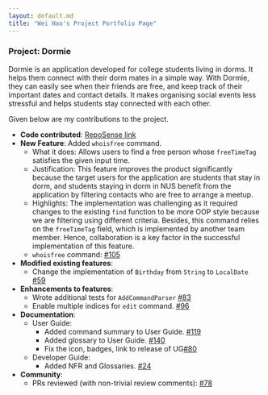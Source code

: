 ```yaml
---
layout: default.md
title: "Wei Hao's Project Portfolio Page"
---
```


### Project: Dormie

Dormie is an application developed for college students living in dorms. It helps them connect with their dorm mates in a simple way. With Dormie, they can easily see when their friends are free, and keep track of their important dates and contact details. It makes organising social events less stressful and helps students stay connected with each other.

Given below are my contributions to the project.

* **Code contributed**: [RepoSense link](https://nus-cs2103-ay2324s2.github.io/tp-dashboard/?search=justweihao&breakdown=true&sort=groupTitle%20dsc&sortWithin=title&since=2024-02-23&timeframe=commit&mergegroup=&groupSelect=groupByRepos&checkedFileTypes=docs~functional-code~test-code~other)
* **New Feature**: Added `whoisfree` command.
    * What it does: Allows users to find a free person whose `freeTimeTag` satisfies the given input time.
    * Justification: This feature improves the product significantly because the target users for the application are students that stay in dorm, and students staying in dorm in NUS benefit from the application by filtering contacts who are free to arrange a meetup.
    * Highlights: The implementation was challenging as it required changes to the existing `find` function to be more OOP style because we are filtering using different criteria. Besides, this command relies on the `freeTimeTag` field, which is implemented by another team member. Hence, collaboration is a key factor in the successful implementation of this feature.
    * `whoisfree` command: [\#105](https://github.com/AY2324S2-CS2103T-F11-4/tp/pull/105)
* **Modified existing features**:
    * Change the implementation of `Birthday` from `String` to `LocalDate` [\#59](https://github.com/AY2324S2-CS2103T-F11-4/tp/pull/59)
* **Enhancements to features**:
    * Wrote additional tests for `AddCommandParser` [\#83](https://github.com/AY2324S2-CS2103T-F11-4/tp/pull/83)
    * Enable multiple indices for `edit` command. [\#96](https://github.com/AY2324S2-CS2103T-F11-4/tp/pull/96)
* **Documentation**:
    * User Guide:
        * Added command summary to User Guide. [\#119](https://github.com/AY2324S2-CS2103T-F11-4/tp/pull/119)
        * Added glossary to User Guide. [\#140](https://github.com/AY2324S2-CS2103T-F11-4/tp/pull/140)
        * Fix the icon, badges, link to release of UG[\#80](https://github.com/AY2324S2-CS2103T-F11-4/tp/pull/80)
    * Developer Guide:
        * Added NFR and Glossaries. [\#24](https://github.com/AY2324S2-CS2103T-F11-4/tp/pull/24)
* **Community**:
    * PRs reviewed (with non-trivial review comments): [\#78](https://github.com/AY2324S2-CS2103T-F11-4/tp/pull/78)
